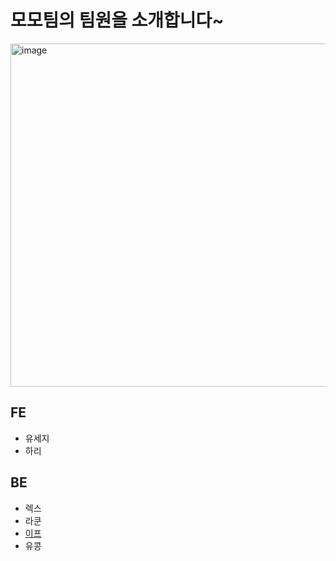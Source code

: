 # 모모팀의 팀원을 소개합니다~
<img width="549" alt="image" src="https://user-images.githubusercontent.com/57744251/178407194-785b5536-b139-4df8-9adb-abb787be02f3.png">

## FE
- 유세지
- 하리

## BE
- 렉스
- 라쿤
- [이프](./이프.md)
- 유콩
